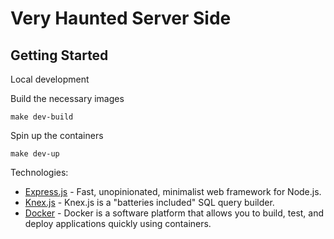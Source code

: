 # Very Haunted Server Side

## Getting Started

Local development

Build the necessary images

```shell
make dev-build
```

Spin up the containers

```shell
make dev-up
```

Technologies:

- [Express.js](https://expressjs.com/) - Fast, unopinionated, minimalist web framework for Node.js.
- [Knex.js](https://knexjs.org/) - Knex.js is a "batteries included" SQL query builder.
- [Docker](https://docs.docker.com/manuals/) - Docker is a software platform that allows you to build, test, and deploy
  applications quickly using containers.